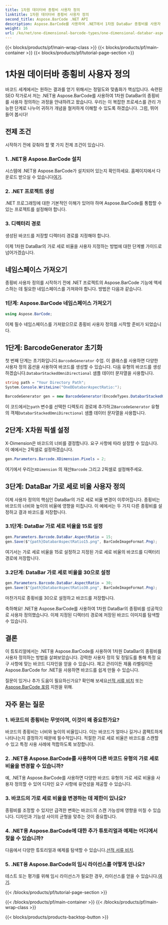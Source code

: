 ```yaml
---
title: 1차원 데이터바 종횡비 사용자 정의
linktitle: 1차원 데이터바 종횡비 사용자 정의
second_title: Aspose.BarCode .NET API
description: Aspose.BarCode를 사용하여 .NET에서 1차원 DataBar 종횡비를 사용자 정의하는 방법을 알아보세요. 바코드 정밀도와 디자인을 향상시킵니다.
weight: 16
url: /ko/net/one-dimensional-barcode-types/one-dimensional-databar-aspect-ratio-customization/
---
```


{{< blocks/products/pf/main-wrap-class >}}
{{< blocks/products/pf/main-container >}}
{{< blocks/products/pf/tutorial-page-section >}}

# 1차원 데이터바 종횡비 사용자 정의


바코드 세계에서는 원하는 결과를 얻기 위해서는 정밀도와 맞춤화가 핵심입니다. 숙련된 SEO 작가로서 저는 .NET용 Aspose.BarCode를 사용하여 1차원 DataBar의 종횡비를 사용자 정의하는 과정을 안내하려고 왔습니다. 우리는 이 복잡한 프로세스를 관리 가능한 단계로 나누어 귀하가 개념을 철저하게 이해할 수 있도록 하겠습니다. 그럼, 뛰어 들어 봅시다!

## 전제 조건

시작하기 전에 갖춰야 할 몇 가지 전제 조건이 있습니다.

### 1. .NET용 Aspose.BarCode 설치

 시스템에 .NET용 Aspose.BarCode가 설치되어 있는지 확인하세요. 홈페이지에서 다운로드 받으실 수 있습니다[여기](https://releases.aspose.com/barcode/net/).

### 2. .NET 프로젝트 생성

.NET 프로그래밍에 대한 기본적인 이해가 있어야 하며 Aspose.BarCode를 통합할 수 있는 프로젝트를 설정해야 합니다.

### 3. 디렉터리 경로

생성된 바코드를 저장할 디렉터리 경로를 지정해야 합니다.

이제 1차원 DataBar의 가로 세로 비율을 사용자 지정하는 방법에 대한 단계별 가이드로 넘어가겠습니다.

## 네임스페이스 가져오기

종횡비 사용자 정의를 시작하기 전에 .NET 프로젝트의 Aspose.BarCode 기능에 액세스하는 데 필요한 네임스페이스를 가져와야 합니다. 방법은 다음과 같습니다.

### 1단계: Aspose.BarCode 네임스페이스 가져오기

```csharp
using Aspose.BarCode;
```

이제 필수 네임스페이스를 가져왔으므로 종횡비 사용자 정의를 시작할 준비가 되었습니다.

## 1단계: BarcodeGenerator 초기화

 첫 번째 단계는 초기화입니다.`BarcodeGenerator` 수업. 이 클래스를 사용하면 다양한 사용자 정의 옵션을 사용하여 바코드를 생성할 수 있습니다. 다음 유형의 바코드를 생성하겠습니다.`DatabarStackedOmniDirectional` 샘플 데이터 문자열을 사용합니다.

```csharp
string path = "Your Directory Path";
System.Console.WriteLine("OneDDatabarAspectRatio:");

BarcodeGenerator gen = new BarcodeGenerator(EncodeTypes.DatabarStackedOmniDirectional, "(01)12345678901231");
```

 이 코드에서는`path` 변수를 선택한 디렉토리 경로에 추가하고`BarcodeGenerator` 유형의 객체`DatabarStackedOmniDirectional` 샘플 데이터 문자열을 사용합니다.

## 2단계: X차원 픽셀 설정

X-Dimension은 바코드의 너비를 결정합니다. 요구 사항에 따라 설정할 수 있습니다. 이 예에서는 2픽셀로 설정하겠습니다.

```csharp
gen.Parameters.Barcode.XDimension.Pixels = 2;
```

 여기에서 우리는`XDimension` 의 재산`Barcode` 그리고 2픽셀로 설정해주세요.

## 3단계: DataBar 가로 세로 비율 사용자 정의

이제 사용자 정의의 핵심인 DataBar의 가로 세로 비율 변경이 이루어집니다. 종횡비는 바코드의 너비와 높이의 비율에 영향을 미칩니다. 이 예에서는 두 가지 다른 종횡비를 설정하고 결과 바코드를 저장합니다.

### 3.1단계: DataBar 가로 세로 비율을 15로 설정

```csharp
gen.Parameters.Barcode.DataBar.AspectRatio = 15;
gen.Save($"{path}DatabarAspectRatio15.png", BarCodeImageFormat.Png);
```

여기서는 가로 세로 비율을 15로 설정하고 지정된 가로 세로 비율의 바코드를 디렉터리 경로에 저장합니다.

### 3.2단계: DataBar 가로 세로 비율을 30으로 설정

```csharp
gen.Parameters.Barcode.DataBar.AspectRatio = 30;
gen.Save($"{path}DatabarAspectRatio30.png", BarCodeImageFormat.Png);
```

마찬가지로 종횡비를 30으로 설정하고 바코드를 저장합니다.

축하해요! .NET용 Aspose.BarCode를 사용하여 1차원 DataBar의 종횡비를 성공적으로 사용자 정의했습니다. 이제 지정된 디렉터리 경로에 저장된 바코드 이미지를 탐색할 수 있습니다.

## 결론

이 튜토리얼에서는 .NET용 Aspose.BarCode를 사용하여 1차원 DataBar의 종횡비를 사용자 정의하는 방법을 살펴보았습니다. 강력한 사용자 정의 및 정밀도를 통해 특정 요구 사항에 맞는 바코드 디자인을 얻을 수 있습니다. 재고 관리이든 제품 라벨링이든 Aspose.BarCode for .NET을 사용하면 바코드를 쉽게 만들 수 있습니다.

 질문이 있거나 추가 도움이 필요하신가요? 확인해 보세요[선적 서류 비치](https://reference.aspose.com/barcode/net/) 또는[Aspose.BarCode 포럼](https://forum.aspose.com/c/barcode/13) 지원을 위해.

## 자주 묻는 질문

### 1. 바코드의 종횡비는 무엇이며, 이것이 왜 중요한가요?

바코드의 종횡비는 너비와 높이의 비율입니다. 이는 바코드가 얼마나 길거나 콤팩트하게 나타나는지 결정하기 때문에 필수적입니다. 적절한 가로 세로 비율은 바코드를 스캔할 수 있고 특정 사용 사례에 적합하도록 보장합니다.

### 2. .NET용 Aspose.BarCode를 사용하여 다른 바코드 유형의 가로 세로 비율을 변경할 수 있습니까?

예, .NET용 Aspose.BarCode를 사용하면 다양한 바코드 유형의 가로 세로 비율을 사용자 정의할 수 있어 디자인 요구 사항에 유연성을 제공할 수 있습니다.

### 3. 바코드의 가로 세로 비율을 변경하는 데 제한이 있나요?

종횡비를 조정할 수 있지만 급격한 변화는 바코드의 스캔 가능성에 영향을 미칠 수 있습니다. 디자인과 기능성 사이의 균형을 맞추는 것이 중요합니다.

### 4. .NET용 Aspose.BarCode에 대한 추가 튜토리얼과 예제는 어디에서 찾을 수 있습니까?

 다음에서 다양한 튜토리얼과 예제를 탐색할 수 있습니다.[선적 서류 비치](https://reference.aspose.com/barcode/net/).

### 5. .NET용 Aspose.BarCode의 임시 라이선스를 어떻게 얻나요?

 테스트 또는 평가를 위해 임시 라이선스가 필요한 경우, 라이선스를 얻을 수 있습니다.[여기](https://purchase.aspose.com/temporary-license/).



{{< /blocks/products/pf/tutorial-page-section >}}

{{< /blocks/products/pf/main-container >}}
{{< /blocks/products/pf/main-wrap-class >}}

{{< blocks/products/products-backtop-button >}}
